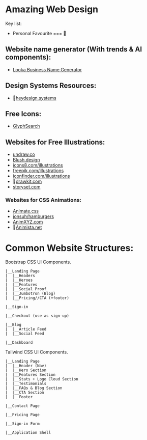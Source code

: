 # Amazing Web Design

Key list:

- Personal Favourite === 🌟

## Website name generator (With trends & AI components):

- <a href="https://looka.com/business-name-generator">Looka Business Name Generator</a>

## Design Systems Resources:

- 🌟<a href="https://heydesign.systems/">heydesign.systems</a>

## Free Icons:

- <a href="https://glyphsearch.com/">GlyphSearch</a>

## Websites for Free Illustrations:

- <a href="https://undraw.co/">undraw.co</a>
- <a href="https://blush.design/">Blush.design</a>
- <a href="https://icons8.com/illustrations">icons8.com/illustrations</a>
- <a href="https://www.freepik.com/illustrations">freepik.com/illustrations</a>
- <a href="https://www.iconfinder.com/illustrations">iconfinder.com/illustrations</a>
- 🌟<a href="https://drawkit.com/">drawkit.com</a>
- <a href="https://storyset.com/">storyset.com</a>

### Websites for CSS Animations:

- <a href="https://animate.style/">Animate.css</a>
- <a href="https://jonsuh.com/hamburgers/">jonsuh/hamburgers</a>
- <a href="https://animxyz.com/">AnimXYZ.com</a>
- 🌟<a href="https://animista.net/">Animista.net</a>

# Common Website Structures:

Bootstrap CSS UI Components.
```
|__Landing Page
|  |__Headers
|  |__Heroes
|  |__Features
|  |__Social Proof
|  |__Jumbotron (Blog)
|  |__Pricing//CTA (+footer)

|__Sign-in

|__Checkout (use as sign-up)

|__Blog
|  |__Article Feed
|  |__Social Feed

|__Dashboard
```

Tailwind CSS UI Components.
```
|__Landing Page
|  |__Header (Nav)
|  |__Hero Section
|  |__Features Section
|  |__Stats + Logo Cloud Section
|  |__Testimonials
|  |__FAQs & Blog Section
|  |__CTA Section
|  |__Footer

|__Contact Page

|__Pricing Page

|__Sign-in Form

|__Application Shell
```
